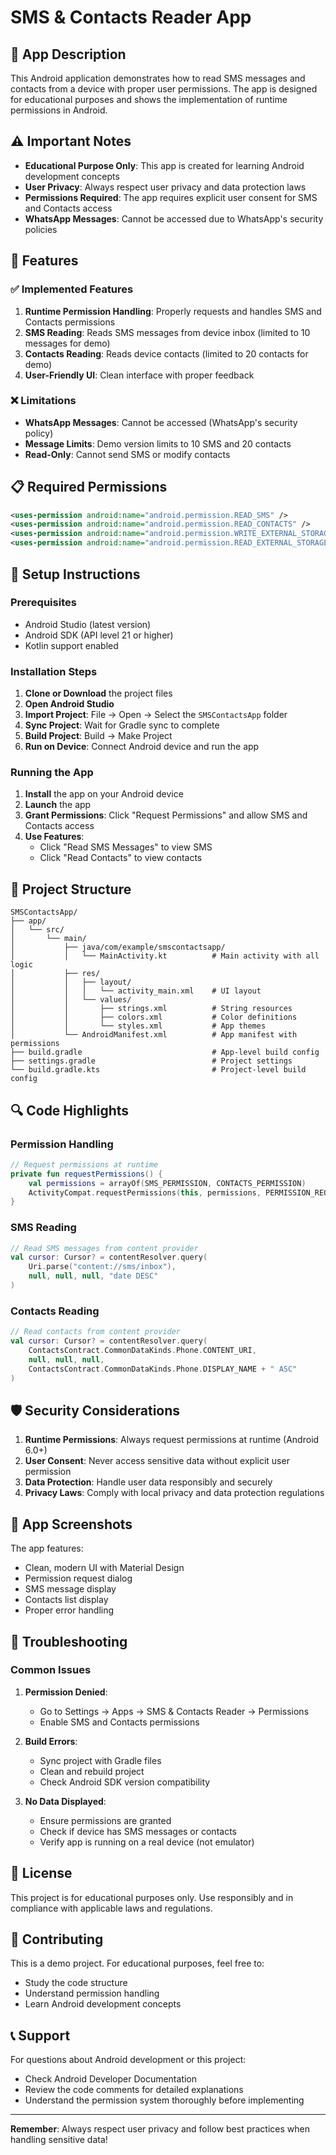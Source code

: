 # SMS & Contacts Reader App

## 📱 App Description

This Android application demonstrates how to read SMS messages and contacts from a device with proper user permissions. The app is designed for educational purposes and shows the implementation of runtime permissions in Android.

## ⚠️ Important Notes

- **Educational Purpose Only**: This app is created for learning Android development concepts
- **User Privacy**: Always respect user privacy and data protection laws
- **Permissions Required**: The app requires explicit user consent for SMS and Contacts access
- **WhatsApp Messages**: Cannot be accessed due to WhatsApp's security policies

## 🔧 Features

### ✅ Implemented Features
1. **Runtime Permission Handling**: Properly requests and handles SMS and Contacts permissions
2. **SMS Reading**: Reads SMS messages from device inbox (limited to 10 messages for demo)
3. **Contacts Reading**: Reads device contacts (limited to 20 contacts for demo)
4. **User-Friendly UI**: Clean interface with proper feedback

### ❌ Limitations
- **WhatsApp Messages**: Cannot be accessed (WhatsApp's security policy)
- **Message Limits**: Demo version limits to 10 SMS and 20 contacts
- **Read-Only**: Cannot send SMS or modify contacts

## 📋 Required Permissions

```xml
<uses-permission android:name="android.permission.READ_SMS" />
<uses-permission android:name="android.permission.READ_CONTACTS" />
<uses-permission android:name="android.permission.WRITE_EXTERNAL_STORAGE" />
<uses-permission android:name="android.permission.READ_EXTERNAL_STORAGE" />
```

## 🚀 Setup Instructions

### Prerequisites
- Android Studio (latest version)
- Android SDK (API level 21 or higher)
- Kotlin support enabled

### Installation Steps

1. **Clone or Download** the project files
2. **Open Android Studio**
3. **Import Project**: File → Open → Select the `SMSContactsApp` folder
4. **Sync Project**: Wait for Gradle sync to complete
5. **Build Project**: Build → Make Project
6. **Run on Device**: Connect Android device and run the app

### Running the App

1. **Install** the app on your Android device
2. **Launch** the app
3. **Grant Permissions**: Click "Request Permissions" and allow SMS and Contacts access
4. **Use Features**: 
   - Click "Read SMS Messages" to view SMS
   - Click "Read Contacts" to view contacts

## 📁 Project Structure

```
SMSContactsApp/
├── app/
│   └── src/
│       └── main/
│           ├── java/com/example/smscontactsapp/
│           │   └── MainActivity.kt          # Main activity with all logic
│           ├── res/
│           │   ├── layout/
│           │   │   └── activity_main.xml    # UI layout
│           │   └── values/
│           │       ├── strings.xml          # String resources
│           │       ├── colors.xml           # Color definitions
│           │       └── styles.xml           # App themes
│           └── AndroidManifest.xml          # App manifest with permissions
├── build.gradle                             # App-level build config
├── settings.gradle                          # Project settings
└── build.gradle.kts                         # Project-level build config
```

## 🔍 Code Highlights

### Permission Handling
```kotlin
// Request permissions at runtime
private fun requestPermissions() {
    val permissions = arrayOf(SMS_PERMISSION, CONTACTS_PERMISSION)
    ActivityCompat.requestPermissions(this, permissions, PERMISSION_REQUEST_CODE)
}
```

### SMS Reading
```kotlin
// Read SMS messages from content provider
val cursor: Cursor? = contentResolver.query(
    Uri.parse("content://sms/inbox"),
    null, null, null, "date DESC"
)
```

### Contacts Reading
```kotlin
// Read contacts from content provider
val cursor: Cursor? = contentResolver.query(
    ContactsContract.CommonDataKinds.Phone.CONTENT_URI,
    null, null, null, 
    ContactsContract.CommonDataKinds.Phone.DISPLAY_NAME + " ASC"
)
```

## 🛡️ Security Considerations

1. **Runtime Permissions**: Always request permissions at runtime (Android 6.0+)
2. **User Consent**: Never access sensitive data without explicit user permission
3. **Data Protection**: Handle user data responsibly and securely
4. **Privacy Laws**: Comply with local privacy and data protection regulations

## 📱 App Screenshots

The app features:
- Clean, modern UI with Material Design
- Permission request dialog
- SMS message display
- Contacts list display
- Proper error handling

## 🐛 Troubleshooting

### Common Issues

1. **Permission Denied**: 
   - Go to Settings → Apps → SMS & Contacts Reader → Permissions
   - Enable SMS and Contacts permissions

2. **Build Errors**:
   - Sync project with Gradle files
   - Clean and rebuild project
   - Check Android SDK version compatibility

3. **No Data Displayed**:
   - Ensure permissions are granted
   - Check if device has SMS messages or contacts
   - Verify app is running on a real device (not emulator)

## 📄 License

This project is for educational purposes only. Use responsibly and in compliance with applicable laws and regulations.

## 🤝 Contributing

This is a demo project. For educational purposes, feel free to:
- Study the code structure
- Understand permission handling
- Learn Android development concepts

## 📞 Support

For questions about Android development or this project:
- Check Android Developer Documentation
- Review the code comments for detailed explanations
- Understand the permission system thoroughly before implementing

---

**Remember**: Always respect user privacy and follow best practices when handling sensitive data!